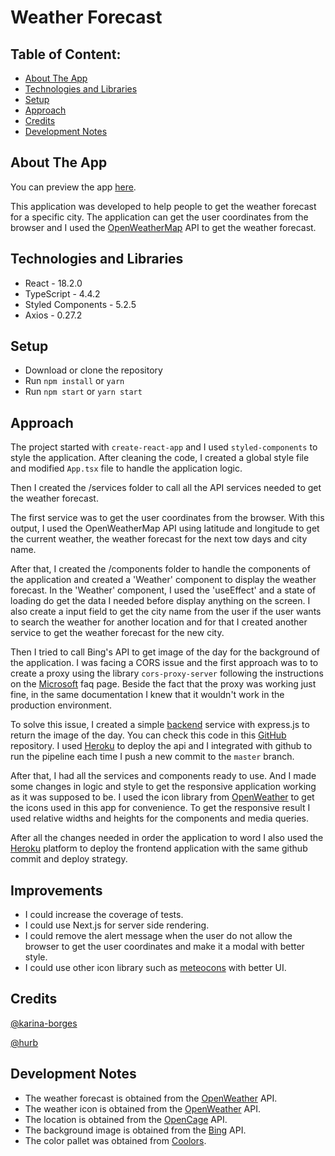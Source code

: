# Weather Forecast

## Table of Content:

-   [About The App](#about-the-app)
-   [Technologies and Libraries](#technologies-and-libraries)
-   [Setup](#setup)
-   [Approach](#approach)
-   [Credits](#credits)
-   [Development Notes](#development-notes)

## About The App

You can preview the app [here](https://challenge-charlie.herokuapp.com/).

This application was developed to help people to get the weather forecast for a specific city.
The application can get the user coordinates from the browser and I used the [OpenWeatherMap](https://openweathermap.org/) API to get the weather forecast.

## Technologies and Libraries

-   React - 18.2.0
-   TypeScript - 4.4.2
-   Styled Components - 5.2.5
-   Axios - 0.27.2

## Setup

-   Download or clone the repository
-   Run `npm install` or `yarn`
-   Run `npm start` or `yarn start`

## Approach

The project started with `create-react-app` and I used `styled-components` to style the application. After cleaning the code, I created a global style file and modified `App.tsx` file to handle the application logic.

Then I created the /services folder to call all the API services needed to get the weather forecast.

The first service was to get the user coordinates from the browser. With this output, I used the OpenWeatherMap API using latitude and longitude to get the current weather, the weather forecast for the next tow days and city name.

After that, I created the /components folder to handle the components of the application and created a 'Weather' component to display the weather forecast. In the 'Weather' component, I used the 'useEffect' and a state of loading do get the data I needed before display anything on the screen. I also create a input field to get the city name from the user if the user wants to search the weather for another location and for that I created another service to get the weather forecast for the new city.

Then I tried to call Bing's API to get image of the day for the background of the application. I was facing a CORS issue and the first approach was to to create a proxy using the library `cors-proxy-server` following the instructions on the [Microsoft](https://docs.microsoft.com/en-us/azure/cognitive-services/bing-image-search/bing-image-search-resource-faq) faq page. Beside the fact that the proxy was working just fine, in the same documentation I knew that it wouldn't work in the production environment.

To solve this issue, I created a simple [backend](https://api-bing.herokuapp.com/bingAPI) service with express.js to return the image of the day. You can check this code in this [GitHub](https://github.com/karina-borges/bing-api) repository. I used [Heroku](https://heroku.com) to deploy the api and I integrated with github to run the pipeline each time I push a new commit to the `master` branch.

After that, I had all the services and components ready to use. And I made some changes in logic and style to get the responsive application working as it was supposed to be. I used the icon library from [OpenWeather](https://openweathermap.org/weather-conditions) to get the icons used in this app for convenience. To get the responsive result I used relative widths and heights for the components and media queries.

After all the changes needed in order the application to word I also used the [Heroku](https://heroku.com) platform to deploy the frontend application with the same github commit and deploy strategy.

## Improvements

-   I could increase the coverage of tests.
-   I could use Next.js for server side rendering.
-   I could remove the alert message when the user do not allow the browser to get the user coordinates and make it a modal with better style.
-   I could use other icon library such as [meteocons](https://www.alessioatzeni.com/meteocons/) with better UI.

## Credits

[@karina-borges](https://github.com/karina-borges)

[@hurb](https://github.com/hurbcom/challenge-charlie)

## Development Notes

-   The weather forecast is obtained from the [OpenWeather](http://openweathermap.org/img/wn/{{icon}}@2x.png) API.
-   The weather icon is obtained from the [OpenWeather](http://api.openweathermap.org/data/2.5/weather?q={{location_name}}&APPID=772920597e4ec8f00de8d376dfb3f094) API.
-   The location is obtained from the [OpenCage](https://api.opencagedata.com/geocode/v1/json?q={{latitude}},{{longitude}}&key=c63386b4f77e46de817bdf94f552cddf&language=en) API.
-   The background image is obtained from the [Bing](https://www.bing.com/HPImageArchive.aspx?format=js&idx=0&n=1&mkt=pt-US) API.
-   The color pallet was obtained from [Coolors](https://coolors.co/).
